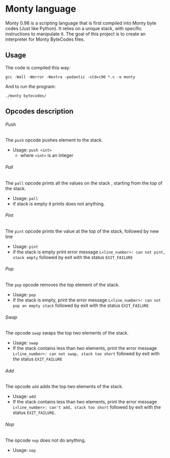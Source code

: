 # Monty language
Monty 0.98 is a scripting language that is first compiled into Monty byte codes (Just like Python). It relies on a unique stack, with specific instructions to manipulate it. The goal of this project is to create an interpreter for Monty ByteCodes files.
## Usage
The code is compiled this way:
```
gcc -Wall -Werror -Wextra -pedantic -std=c90 *.c -o monty
```
And to run the program:
```
./monty bytecodes/
```
## Opcodes description

###### Push
The `push` opcode pushes element to the stack.
* Usage: `push <int>`
  * where `<int>` is an integer

###### Pall
The `pall` opcode prints all the values on the stack , starting from the top of the stack.
* Usage: `pall`
* if stack is empty it prints does not anything.

###### Pint
The `pint` opcode prints the value at the top of the stack, followed by new line
* Usage: `pint`
* if the stack is empty print error message `L<line_number>: can not pint, stack empty` followed by exit with the status `EXIT_FAILURE`

###### Pop
The `pop` opcode removes the top element of the stack.
* Usage: `pop`
* If the stack is empty, print the error message `L<line_number>: can not pop an empty stack` followed by exit with the status `EXIT_FAILURE`

###### Swap
The opcode `swap` swaps the top two elements of the stack.
* Usage: `swap`
* If the stack contains less than two elements, print the error message `L<line_number>: can not swap, stack too short` followed by exit with the status `EXIT_FAILURE`

###### Add
The opcode `add` adds the top two elements of the stack.
* Usage: `add`
* If the stack contains less than two elements, print the error message `L<line_number>: can't add, stack too short` followed by exit with the status `EXIT_FAILURE`.

###### Nop
The opcode `nop` does not do anything.
* Usage: `nop`
